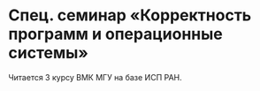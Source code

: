 # Спец. семинар «Корректность программ и операционные системы»

Читается 3 курсу ВМК МГУ на базе ИСП РАН.
